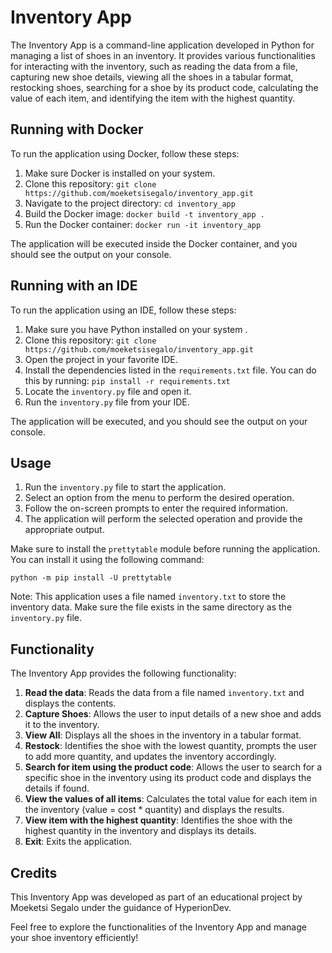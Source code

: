 # Inventory App

The Inventory App is a command-line application developed in Python for managing a list of shoes in an inventory. It provides various functionalities for interacting with the inventory, such as reading the data from a file, capturing new shoe details, viewing all the shoes in a tabular format, restocking shoes, searching for a shoe by its product code, calculating the value of each item, and identifying the item with the highest quantity.

## Running with Docker

To run the application using Docker, follow these steps:

1. Make sure Docker is installed on your system.
2. Clone this repository: `git clone https://github.com/moeketsisegalo/inventory_app.git`
3. Navigate to the project directory: `cd inventory_app`
4. Build the Docker image: `docker build -t inventory_app .`
5. Run the Docker container: `docker run -it inventory_app`

The application will be executed inside the Docker container, and you should see the output on your console.

## Running with an IDE

To run the application using an IDE, follow these steps:

1. Make sure you have Python installed on your system .
2. Clone this repository: `git clone https://github.com/moeketsisegalo/inventory_app.git`
3. Open the project in your favorite IDE.
4. Install the dependencies listed in the `requirements.txt` file. You can do this by running: `pip install -r requirements.txt`
5. Locate the `inventory.py` file and open it.
6. Run the `inventory.py` file from your IDE.

The application will be executed, and you should see the output on your console.


## Usage

1. Run the `inventory.py` file to start the application.
2. Select an option from the menu to perform the desired operation.
3. Follow the on-screen prompts to enter the required information.
4. The application will perform the selected operation and provide the appropriate output.

Make sure to install the `prettytable` module before running the application. You can install it using the following command:
```
python -m pip install -U prettytable
```

Note: This application uses a file named `inventory.txt` to store the inventory data. Make sure the file exists in the same directory as the `inventory.py` file.

## Functionality

The Inventory App provides the following functionality:

1. **Read the data**: Reads the data from a file named `inventory.txt` and displays the contents.
2. **Capture Shoes**: Allows the user to input details of a new shoe and adds it to the inventory.
3. **View All**: Displays all the shoes in the inventory in a tabular format.
4. **Restock**: Identifies the shoe with the lowest quantity, prompts the user to add more quantity, and updates the inventory accordingly.
5. **Search for item using the product code**: Allows the user to search for a specific shoe in the inventory using its product code and displays the details if found.
6. **View the values of all items**: Calculates the total value for each item in the inventory (value = cost * quantity) and displays the results.
7. **View item with the highest quantity**: Identifies the shoe with the highest quantity in the inventory and displays its details.
8. **Exit**: Exits the application.

## Credits

This Inventory App was developed as part of an educational project by Moeketsi Segalo under the guidance of HyperionDev.

Feel free to explore the functionalities of the Inventory App and manage your shoe inventory efficiently!

